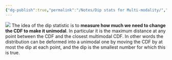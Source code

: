 ```yaml
---
{"dg-publish":true,"permalink":"/Notes/Dip stats for Multi-modality/","noteIcon":""}
---
```


![](/img/user/assets/images/dip-stats-1.png)
The idea of the dip statistic is to **measure how much we need to change the CDF to make it unimodal**. 
In particular it is the maximum distance at any point between the CDF and the closest multimodal CDF. 
In other words the distribution can be deformed into a unimodal one by moving the CDF by at most the dip at each point, and the dip is the smallest number for which this is true.